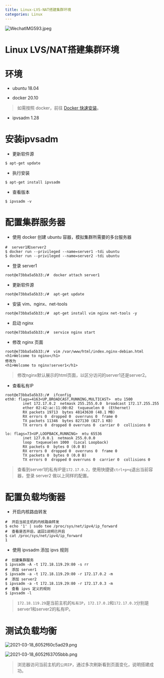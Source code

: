 ```yaml
---
title: Linux-LVS-NAT搭建集群环境
categories: Linux
---
```

![WechatIMG593.jpeg](https://upload-images.jianshu.io/upload_images/15325592-218c783030060b84.jpeg?imageMogr2/auto-orient/strip%7CimageView2/2/w/1240)
<!-- more -->
#  Linux LVS/NAT搭建集群环境

#  环境

- ubuntu 18.04

- docker 20.10

> 如需按照 docker，前往 [Docker 快速安装](https://www.jianshu.com/p/f160e1082036 "Docker 快速安装")。

- ipvsadm 1.28

#  安装ipvsadm

- 更新软件源

```
$ apt-get update
```

- 执行安装

```
$ apt-get install ipvsadm
```

- 查看版本

```
$ ipvsadm -v
```

#  配置集群服务器

- 使用 docker 创建 ubuntu 容器，模拟集群所需要的多台服务器

```
#  server1和server2
$ docker run --privileged --name=server1 -tdi ubuntu
$ docker run --privileged --name=server2 -tdi ubuntu
```

- 登录 server1

```
root@e73bba5a5b33:/#  docker attach server1
```

- 更新软件源

```
root@e73bba5a5b33:/#  apt-get update
```

- 安装 vim、nginx、net-tools

```
root@e73bba5a5b33:/#  apt-get install vim nginx net-tools -y 
```

- 启动 nginx

```
root@e73bba5a5b33:/#  service nginx start
```

- 修改 nginx 页面

```
root@e73bba5a5b33:/#  vim /var/www/html/index.nginx-debian.html
<h1>Welcome to nginx</h1>
修改为
<h1>Welcome to nginx!server1</h1>
```

> 修改nginx默认展示的html页面，以区分访问的server1还是server2。

- 查看私有IP

```
root@e73bba5a5b33:/#  ifconfig
eth0: flags=4163<UP,BROADCAST,RUNNING,MULTICAST>  mtu 1500
        inet 172.17.0.2  netmask 255.255.0.0  broadcast 172.17.255.255
        ether 02:42:ac:11:00:02  txqueuelen 0  (Ethernet)
        RX packets 19713  bytes 48143630 (48.1 MB)
        RX errors 0  dropped 0  overruns 0  frame 0
        TX packets 11346  bytes 827130 (827.1 KB)
        TX errors 0  dropped 0 overruns 0  carrier 0  collisions 0

lo: flags=73<UP,LOOPBACK,RUNNING>  mtu 65536
        inet 127.0.0.1  netmask 255.0.0.0
        loop  txqueuelen 1000  (Local Loopback)
        RX packets 0  bytes 0 (0.0 B)
        RX errors 0  dropped 0  overruns 0  frame 0
        TX packets 0  bytes 0 (0.0 B)
        TX errors 0  dropped 0 overruns 0  carrier 0  collisions 0
```

> 查看到server1的私有IP是`172.17.0.2`，使用快捷键`ctrl+p+q`退出当前容器，登录 server2 做以上同样的配置。

#  配置负载均衡器

- 开启内核路由转发 

```
#  开启当前主机的内核路由转发
$ echo '1' | sudo tee /proc/sys/net/ipv4/ip_forward
#  查看是否开启，返回1说明已开启
$ cat /proc/sys/net/ipv4/ip_forward
1 
```

- 使用 ipvsadm 添加 ipvs 规则

```
#  创建集群服务
$ ipvsadm -A -t 172.18.119.29:80 -s rr
#  添加 server1
$ ipvsadm -a -t 172.18.119.29:80 -r 172.17.0.2 -m
#  添加 server2
$ ipvsadm -a -t 172.18.119.29:80 -r 172.17.0.3 -m
#  查看 ipvs 定义的规则
$ ipvsadm -l
```

> `172.18.119.29`是当前主机的`私有IP`，`172.17.0.2`和`172.17.0.3`分别是server1和server2的私有IP。

#  测试负载均衡

![2021-03-18_6052f60c5ad29.png](https://upload-images.jianshu.io/upload_images/15325592-d6d8ef0623b9a876.png?imageMogr2/auto-orient/strip%7CimageView2/2/w/1240)
<!-- more -->
![2021-03-18_6052f63705bbb.png](https://upload-images.jianshu.io/upload_images/15325592-72c7ebc24b5d0045.png?imageMogr2/auto-orient/strip%7CimageView2/2/w/1240)
<!-- more -->

> 浏览器访问当前主机的`公网IP`，通过多次刷新看到页面变化，说明搭建成功。
